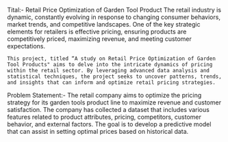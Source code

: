 Tital:- Retail Price Optimization of Garden Tool Product
         The retail industry is dynamic, constantly evolving in response to changing consumer behaviors, market trends, and competitive landscapes. One of the key strategic elements for retailers is effective pricing, ensuring products are competitively priced, maximizing revenue, and meeting customer expectations.

    This project, titled “A study on Retail Price Optimization of Garden Tool Products" aims to delve into the intricate dynamics of pricing within the retail sector. By leveraging advanced data analysis and statistical techniques, the project seeks to uncover patterns, trends, and insights that can inform and optimize retail pricing strategies.

Problem Statement:-
The retail company aims to optimize the pricing strategy for its garden tools product line to maximize revenue and customer satisfaction. The company has collected a dataset that includes various features related to product attributes, pricing, competitors, customer behavior, and external factors. The goal is to develop a predictive model that can assist in setting optimal prices based on historical data.
